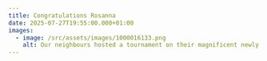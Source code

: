 ```yaml
---
title: Congratulations Rosanna
date: 2025-07-27T19:55:00.000+01:00
images:
  - image: /src/assets/images/1000016133.png
    alt: Our neighbours hosted a tournament on their magnificent newly laid courts.
---
```

